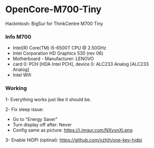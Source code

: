 # OpenCore-M700-Tiny
Hackintosh: BigSur for ThinkCentre M700 Tiny

### Info M700
* Intel(R) Core(TM) i5-6500T CPU @ 2.50GHz
* Intel Corporation HD Graphics 530 (rev 06)
* Motherboard - Manufacturer: LENOVO
* card 0: PCH [HDA Intel PCH], device 0: ALC233 Analog [ALC233 Analog]
* Intel Wifi

### Working
1- Everything works just like it should be.

2-  Fix sleep issue: 
* Go to "Energy Saver"
* Turn display off after: Never
* Config same as picture: https://i.imgur.com/NXyxnXj.png

3- Enable HiDPI (optinal): https://github.com/xzhih/one-key-hidpi
